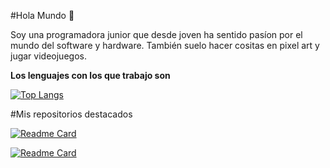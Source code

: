 #Hola Mundo 👋

Soy una programadora junior que desde joven ha sentido pasíon por el mundo del software y hardware. También suelo hacer cositas en pixel art y jugar videojuegos.

**Los lenguajes con los que trabajo son**

[![Top Langs](https://github-readme-stats.vercel.app/api/top-langs/?username=NereaCassian)](https://github.com/anuraghazra/github-readme-stats)

#Mis repositorios destacados

[![Readme Card](https://github-readme-stats.vercel.app/api/pin/?username=NereaCassian&repo=RatBot)](https://github.com/anuraghazra/github-readme-stats)

[![Readme Card](https://github-readme-stats.vercel.app/api/pin/?username=NereaCassian&repo=Judy_Alvarez_Bot)](https://github.com/anuraghazra/github-readme-stats)
